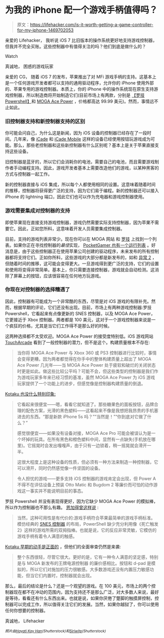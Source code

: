 # 为我的 iPhone 配一个游戏手柄值得吗？

> 原文：<https://lifehacker.com/is-it-worth-getting-a-game-controller-for-my-iphone-1469702053>

亲爱的 Lifehacker，
我听说 iOS 7 比旧版本的操作系统更好地支持游戏控制器，但我并不完全买账。这些控制器中有值得关注的吗？他们到底是做什么的？

Watch

真诚地，
困惑的游戏玩家

亲爱的 CG，
随着 iOS 7 的发布，苹果推出了对 MFi 游戏手柄的支持。这基本上是一个任何游戏开发者都可以支持的通用驱动程序，允许你的 iPhone 使用外部的、苹果专用的游戏控制器。本质上，你的 iPhone 中的操作系统现在原生支持游戏控制器，所以制造商将开始制造它们(目前市场上有两款，分别是 [【罗技 Powershell】](http://gaming.logitech.com/en-us/product/powershell-controller-and-battery)和 [MOGA Ace Power](http://www.mogaanywhere.com/ace/) ，价格都高达 99.99 美元)。然而，事情远不止如此。

### 旧控制器支持和新控制器支持的区别

你可能会问自己，为什么这是新闻，因为 iOS 设备的控制器已经存在了一段时间。几年来，像 [iCade](http://www.ionaudio.com/products/details/icade) 和 [iCade Mobile](http://www.ionaudio.com/products/details/icademobile) 这样的设备已经使用按钮玩游戏成为可能。那么，那些老控制器和这些新控制器有什么区别呢？基本上是关于苹果直接支持这些设备。

旧控制器是蓝牙的，所以它们会消耗你的电池，需要自己的电池，而且需要游戏制作者手动编程支持。因此，游戏开发者基本上需要改造他们的游戏，以某种黑客的方式与控制器一起工作。

新的控制器直接与 iOS 集成，所以每个人都使用相同的设置。这意味着随着时间的推移，控制器将获得更广泛的支持，因为它们易于编程。新的控制器还可以接入 iPhone 的 lightning 端口，因此它们也可以作为充电器和游戏控制器使用。

### 游戏需要集成对控制器的支持

即使苹果现在直接支持游戏控制器，游戏仍然需要实际支持控制器，因为苹果不需要它。因此，正如您所料，这意味着开发人员需要集成控制器。

目前，支持的游戏列表非常少。现在你可以在 MOGA 网站 和 [罗技](http://blog.logitech.com/2013/11/20/compatible-games-for-logitech-powershell-controller-battery/) 上找到一个列表。如果你正在寻找控制器的*最佳*实现， [PocketGamer 也有一个运行列表](http://www.pocketgamer.co.uk/r/iPad/iOS+controllers/news.asp?c=53994) 。好消息是，由于这些控制器正在使用苹果公司创建的驱动程序，未来发布的所有控制器都将支持它们。正如你所料，这些游戏的大部分都是新发布的，如和 [异常 2](https://itunes.apple.com/app/anomaly-2/id675066184) ，但随着时间的推移，这可能会变得更大。一旦游戏得到更广泛的支持，它们的设置和使用将变得非常简单。基本上，你只需要连接控制器，游戏就会自动检测。这消除了屏幕上的按钮，应该很容易在任何地方玩游戏。

### 你现在对控制器的选择糟透了

因此，控制器有可能成为一个非常酷的东西，尽管是对 iOS 游戏的有限补充。然而，根据早期的评论，它们还没有出现。目前，市场上有两种游戏控制器:罗技 Powershell，它看起来有点像更新的 SNES 控制器，以及 MOGA Ace Power，它更接近于 Xbox 控制器。两者都是 100 美元，这对于一个游戏控制器来说是一个疯狂的价格，尤其是当它们工作得不是那么好的时候。

这两种选择都不太受欢迎。MOGA Ace Power 的接受度特别低。iOS 游戏网站 [TouchArcade](http://toucharcade.com/2013/11/19/hands-on-with-the-moga-ace-power-ios-7-game-controller/) 看到了一般控制器的潜力，但不是这个。构建质量根本不存在:

> 当你将 MOGA Ace Power 与 Xbox 360 或 PS3 控制器进行比较时，事情会变得更糟，因为两者都觉得在你手中的整体构建质量上超出了 MOGA Ace Power 几光年——当 MOGA Ace Power 处于疲软和破烂的关闭状态时更是如此。做这些比较公平吗？可能不会，但这些类型的控制器是我们作为游戏玩家多年来已经习惯的基准，虽然 MOGA Ace Power 为 iOS 游戏玩家提供了一个功能上的进步，但感觉像是控制器构建质量的倒退。

[Kotaku 也没什么特别印象:](https://kotaku.com/the-first-official-ios-game-controller-is-here-its-ok-1467307436)

> 它看起来很便宜——嗯，看看它就知道了。那些糖果色的面板按钮，品牌合理的配色方案，光滑的黑色塑料——这看起来不像是我想把我昂贵的手机塞进去的东西。“那是新款 iPhone 5s 吗？”“当然是！”“你到底对它做了什么？”
> 
> 感觉很便宜——如果没有设备对接，MOGA Ace Pro 可能会被误认为是一个坏掉的玩具。在所有黑色和橙色塑料中间，显然有一点缺失(手机放在哪里)。它摇晃时会发出嘎嘎声，由于只有一边锁着，稍一摇晃就会滑开一半。
> 
> 这很大程度上是这种设备的性质，但必须有一种方法来制造一种控制器，它可以滑开，同时仍然感觉像一件坚固的设备。
> 
> 令人担忧的游戏——更多支持 iOS 控制器的游戏肯定会出现，但 Power A 不得不在评估设备上预装 Otto Matic 和 Bugdom 2 等廉价而可怕的动作游戏这一事实并不能说明目前的事态。

罗技 Powershell 并没有表现得更好，因为它缺少 MOGA Ace Power 的模拟棒，所以作为控制器也不那么有趣。 [恩加得曾这样说](http://www.engadget.com/2013/11/20/logitech-powershell-hands-on/) :

> 当然，这种可用性是有代价的:游戏手柄符合苹果最简单的游戏手柄标准。模仿经典的 [SNES 控制器](http://www.engadget.com/2010/05/07/bacteria-creates-bluetooth-snes-controller-makes-smartphone-gam/) 的布局，PowerShell 缺少充分利用像《死亡触发 2》这样的游戏所需的双拇指棒。也就是说，它的反应非常灵敏，它模仿的游戏手柄有着令人满意的触感。

[Kotaku 早期的动手是正面的](https://kotaku.com/the-logitech-powercell-sure-beats-crappy-iphone-touch-c-1468048171) ，但他们的全面审查仍然是来袭:

> 整个东西很轻，尽管它很大。更好的是，它有一种令人满意的坚定感，特别是与 MOGA 新发布的王牌电源控制器 的廉价感相比。按钮和 d-pad 是模拟的，所以它们对施加的压力很敏感。大多数游戏还没有内置压力敏感功能，但当它们内置时，控制器就会出现。

那么，最后的结论是什么？还是一个观望的游戏。在 100 美元，市场上的两个控制器现在都不在冲动的范围内，因为支持还不是那么广泛，对大多数人来说，最好是等待，看看还有什么东西出来。也就是说，如果你厌倦了蹩脚的触摸屏控制，控制器可以完成工作，所以值得关注它们的发展。当然，如果你越狱了，你可以使用任何你想要的控制器。

真诚地，
Lifehacker

<small>*照片由*</small>[<small>*Hayati Kay Han*</small>](http://www.shutterstock.com/pic.mhtml?id=117393688&src=id)<small>*(Shutterstock)和*</small>[<small>*Siriwitp*</small>](http://www.shutterstock.com/pic.mhtml?id=102565082&src=id)<small>*(Shutterstock)*</small>